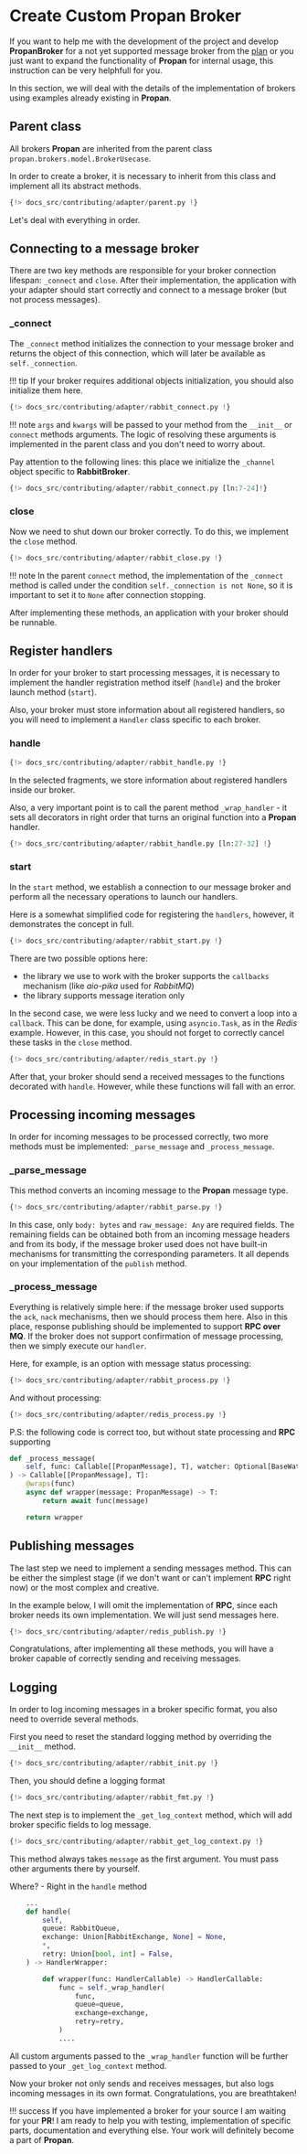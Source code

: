 # Create Custom **Propan** Broker

If you want to help me with the development of the project and develop **PropanBroker** for a not yet supported message broker from the [plan](../../#supported-mq-brokers) or you just want to expand the functionality of **Propan** for internal usage, this instruction can be very helphfull for you.

In this section, we will deal with the details of the implementation of brokers using examples already existing in **Propan**.

## Parent class

All brokers **Propan** are inherited from the parent class `propan.brokers.model.BrokerUsecase`.

In order to create a broker, it is necessary to inherit from this class and implement all its abstract methods.

```python linenums='1'
{!> docs_src/contributing/adapter/parent.py !}
```

Let's deal with everything in order.

## Connecting to a message broker

There are two key methods are responsible for your broker connection lifespan: `_connect` and `close`. After their implementation, the application with your adapter should start correctly and connect to a message broker (but not process messages).

### _connect

The `_connect` method initializes the connection to your message broker and returns the object of this connection, which will later be available as `self._connection`.

!!! tip
    If your broker requires additional objects initialization, you should also initialize them here.

```python linenums='1' hl_lines="8 17-19 24"
{!> docs_src/contributing/adapter/rabbit_connect.py !}
```

!!! note
    `args` and `kwargs` will be passed to your method from the  `__init__` or `connect` methods arguments. The logic of resolving these arguments is implemented in the parent class and you don't need to worry about.

Pay attention to the following lines: this place we initialize the `_channel` object specific to **RabbitBroker**.

```python linenums='8' hl_lines="3 14-15"
{!> docs_src/contributing/adapter/rabbit_connect.py [ln:7-24]!}
```

### close

Now we need to shut down our broker correctly. To do this, we implement the `close` method.

```python linenums='8' hl_lines="6-7 10-11"
{!> docs_src/contributing/adapter/rabbit_close.py !}
```

!!! note
    In the parent `connect` method, the implementation of the `_connect` method is called under the condition `self._connection is not None`, so it is important to set it to `None` after connection stopping.

After implementing these methods, an application with your broker should be runnable.

## Register handlers

In order for your broker to start processing messages, it is necessary to implement the handler registration method itself (`handle`) and the broker launch method (`start`).

Also, your broker must store information about all registered handlers, so you will need to implement a `Handler` class specific to each broker.

### handle

```python linenums='1' hl_lines="10-13 17 29-30"
{!> docs_src/contributing/adapter/rabbit_handle.py !}
```

In the selected fragments, we store information about registered handlers inside our broker.

Also, a very important point is to call the parent method `_wrap_handler` - it sets all decorators in right order that turns an original function into a **Propan** handler.

```python linenums='27' hl_lines="2"
{!> docs_src/contributing/adapter/rabbit_handle.py [ln:27-32] !}
```

### start

In the `start` method, we establish a connection to our message broker and perform all the necessary operations to launch our handlers.

Here is a somewhat simplified code for registering the `handlers`, however, it demonstrates the concept in full.

```python linenums='1' hl_lines="4 9"
{!> docs_src/contributing/adapter/rabbit_start.py !}
```

There are two possible options here:

* the library we use to work with the broker supports the `callbacks` mechanism (like *aio-pika* used for *RabbitMQ*)
* the library supports message iteration only

In the second case, we were less lucky and we need to convert a loop into a `callback`. This can be done, for example, using `asyncio.Task`, as in the *Redis* example. However, in this case, you should not forget to correctly cancel these tasks in the `close` method.

```python linenums='1' hl_lines="16 26-27 45 55"
{!> docs_src/contributing/adapter/redis_start.py !}
```

After that, your broker should send a received messages to the functions decorated with `handle`. However, while these functions will fall with an error.

## Processing incoming messages

In order for incoming messages to be processed correctly, two more methods must be implemented: `_parse_message` and `_process_message`.

### _parse_message

This method converts an incoming message to the **Propan** message type.

```python linenums='1' hl_lines="10-12"
{!> docs_src/contributing/adapter/rabbit_parse.py !}
```

In this case, only `body: bytes` and `raw_message: Any` are required fields. The remaining fields can be obtained both from an incoming message headers and from its body, if the message broker used does not have built-in mechanisms for transmitting the corresponding parameters. It all depends on your implementation of the `publish` method.

### _process_message

Everything is relatively simple here: if the message broker used supports the `ack`, `nack` mechanisms, then we should process them here. Also in this place, response publishing should be implemented to support **RPC over MQ**. If the broker does not support confirmation of message processing, then we simply execute our `handler`.

Here, for example, is an option with message status processing:

```python linenums='1' hl_lines="30"
{!> docs_src/contributing/adapter/rabbit_process.py !}
```

And without processing:

```python linenums='1' hl_lines="19"
{!> docs_src/contributing/adapter/redis_process.py !}
```

P.S: the following code is correct too, but without state processing and **RPC** supporting

```python
def _process_message(
    self, func: Callable[[PropanMessage], T], watcher: Optional[BaseWatcher]
) -> Callable[[PropanMessage], T]:
    @wraps(func)
    async def wrapper(message: PropanMessage) -> T:
        return await func(message)

    return wrapper
```

## Publishing messages

The last step we need to implement a sending messages method. This can be either the simplest stage (if we don't want or can't implement **RPC** right now) or the most complex and creative.

In the example below, I will omit the implementation of **RPC**, since each broker needs its own implementation. We will just send messages here.

```python linenums='1' hl_lines="21 23"
{!> docs_src/contributing/adapter/redis_publish.py !}
```

Congratulations, after implementing all these methods, you will have a broker capable of correctly sending and receiving messages.

## Logging

In order to log incoming messages in a broker specific format, you also need to override several methods.

First you need to reset the standard logging method by overriding the `__init__` method.

```python linenums='1' hl_lines="10"
{!> docs_src/contributing/adapter/rabbit_init.py !}
```

Then, you should define a logging format

```python linenums='1' hl_lines="17"
{!> docs_src/contributing/adapter/rabbit_fmt.py !}
```

The next step is to implement the `_get_log_context` method, which will add broker specific fields to log message.

```python linenums='1' hl_lines="17"
{!> docs_src/contributing/adapter/rabbit_get_log_context.py !}
```

This method always takes `message` as the first argument. You must pass other arguments there by yourself.

Where? - Right in the `handle` method

```python linenums='1' hl_lines="11 13-14"
    ...
    def handle(
        self,
        queue: RabbitQueue,
        exchange: Union[RabbitExchange, None] = None,
        *,
        retry: Union[bool, int] = False,
    ) -> HandlerWrapper:

        def wrapper(func: HandlerCallable) -> HandlerCallable:
            func = self._wrap_handler(
                func,
                queue=queue,
                exchange=exchange,
                retry=retry,
            )
            ....
```

All custom arguments passed to the `_wrap_handler` function will be further passed to your `_get_log_context` method.

Now your broker not only sends and receives messages, but also logs incoming messages in its own format. Congratulations, you are breathtaken!

!!! success
    If you have implemented a broker for your source I am waiting for your **PR**! I am ready to help you with testing, implementation of specific parts, documentation and everything else. Your work will definitely become a part of **Propan**.
